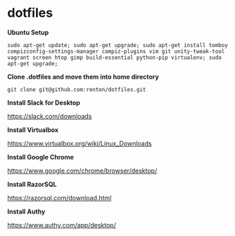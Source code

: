 # dotfiles

**Ubuntu Setup**

`sudo apt-get update; sudo apt-get upgrade; sudo apt-get install tomboy compizconfig-settings-manager compiz-plugins vim git unity-tweak-tool vagrant screen htop gimp build-essential python-pip virtualenv; sudo apt-get upgrade;`

**Clone .dotfiles and move them into home directory**

`git clone git@github.com:renton/dotfiles.git`

**Install Slack for Desktop**

https://slack.com/downloads

**Install Virtualbox**

https://www.virtualbox.org/wiki/Linux_Downloads

**Install Google Chrome**

https://www.google.com/chrome/browser/desktop/

**Install RazorSQL**

https://razorsql.com/download.html

**Install Authy**

https://www.authy.com/app/desktop/

